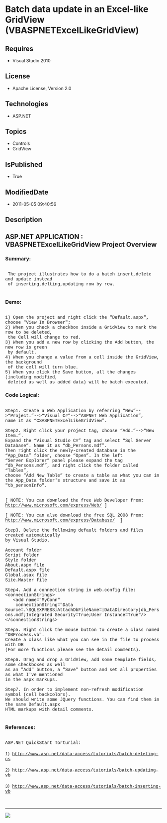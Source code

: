 # Batch data update in an Excel-like GridView (VBASPNETExcelLikeGridView)
## Requires
* Visual Studio 2010
## License
* Apache License, Version 2.0
## Technologies
* ASP.NET
## Topics
* Controls
* GridView
## IsPublished
* True
## ModifiedDate
* 2011-05-05 09:40:56
## Description

<p style="font-family:Courier New"></p>
<h2>ASP.NET APPLICATION : VBASPNETExcelLikeGridView Project Overview</h2>
<p style="font-family:Courier New"></p>
<h3>Summary:</h3>
<p style="font-family:Courier New"><br>
&nbsp;The project illustrates how to do a batch insert,delete and update instead<br>
&nbsp;of inserting,delting,updating row by row.<br>
<br>
</p>
<h3>Demo:</h3>
<p style="font-family:Courier New"><br>
1) Open the project and right click the &quot;Default.aspx&quot;, choose &quot;View In Browser&quot;;<br>
2) When you check a checkbox inside a GridView to mark the row to be deleted,<br>
&nbsp;the Cell will change to red.<br>
3) When you add a new row by clicking the Add button, the new row is green<br>
&nbsp;by default.<br>
4) When you change a value from a cell inside the GridView, the background<br>
&nbsp;of the cell will turn blue.<br>
5) When you click the Save button, all the changes (including modified,<br>
&nbsp;deleted as well as added data) will be batch executed.<br>
</p>
<h3>Code Logical:</h3>
<p style="font-family:Courier New"><br>
Step1. Create a Web Application by referring “New”--&gt;“Project…”--&gt;“Visual C#”--&gt;“ASPNET Web Application”,
<br>
name it as “CSASPNETExcelLikeGridView”.<br>
<br>
Step2. Right click your project tag, choose “Add…”--&gt;“New Item…”. <br>
Expand the “Visual Studio C#” tag and select “Sql Server Database”. Name it as “db_Persons.mdf”.<br>
Then right click the newly-created database in the “App_Data” folder, choose “Open”. In the left
<br>
“Server Explorer” panel please expand the tag “db_Persons.mdf”, and right click the folder called “Tables”,
<br>
choose “Add New Table” to create a table as what you can in the App_Data folder's structure and save it as<br>
&quot;tb_personInfo&quot;.<br>
<br>
<br>
[ NOTE: You can download the free Web Developer from:<br>
<a target="_blank" href="http://www.microsoft.com/express/Web/">http://www.microsoft.com/express/Web/</a> ]<br>
<br>
[ NOTE: You can also download the free SQL 2008 from:<br>
<a target="_blank" href="http://www.microsoft.com/express/Database/">http://www.microsoft.com/express/Database/</a> &nbsp;]<br>
<br>
Step3. Delete the following default folders and files created automatically <br>
by Visual Studio.<br>
<br>
Account folder<br>
Script folder<br>
Style folder<br>
About.aspx file<br>
Default.aspx file<br>
Global.asax file<br>
Site.Master file<br>
<br>
Step4. Add a connection string in web.config file:<br>
&lt;connectionStrings&gt;<br>
&nbsp; &nbsp;&lt;add name=&quot;MyConn&quot; <br>
&nbsp;&nbsp;&nbsp;&nbsp;connectionString=&quot;Data Source=.\SQLEXPRESS;AttachDbFileName=|DataDirectory|db_Persons.mdf;Integrated Security=True;User Instance=True&quot;/&gt;<br>
&lt;/connectionStrings&gt;<br>
<br>
Step5. Right click the mouse button to create a class named &quot;DBProcess.vb&quot;.
<br>
Create a class like what you can see in the file to process with DB<br>
(For more functions please see the detail comments).<br>
<br>
Step6. Drag and drop a GridView, add some template fields, some checkboxes as well<br>
as an &quot;Add&quot; button, a &quot;Save&quot; button and set all properties as what I've mentioned<br>
in the aspx markups.<br>
<br>
Step7. In order to implement non-refresh modification symbol (cell backcolors).<br>
We should write some JQuery functions. You can find them in the same Default.aspx<br>
HTML markups with detail comments.<br>
<br>
</p>
<h3>References:</h3>
<p style="font-family:Courier New"><br>
ASP.NET QuickStart Torturial:<br>
<br>
1）<a target="_blank" href="http://www.asp.net/data-access/tutorials/batch-deleting-cs">http://www.asp.net/data-access/tutorials/batch-deleting-cs</a><br>
<br>
2）<a target="_blank" href="http://www.asp.net/data-access/tutorials/batch-updating-vb">http://www.asp.net/data-access/tutorials/batch-updating-vb</a><br>
<br>
3）<a target="_blank" href="http://www.asp.net/data-access/tutorials/batch-inserting-vb">http://www.asp.net/data-access/tutorials/batch-inserting-vb</a><br>
<br>
<br>
</p>
<hr>
<div><a href="http://go.microsoft.com/?linkid=9759640" style="margin-top:3px"><img src="http://bit.ly/onecodelogo">
</a></div>
